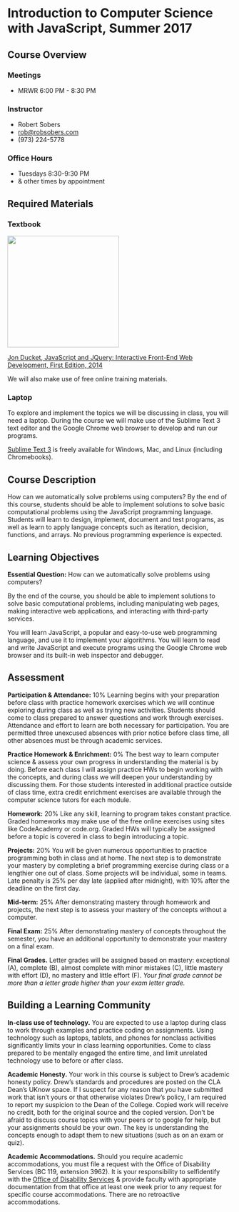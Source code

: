# Introduction to Computer Science with JavaScript, Summer 2017

## Course Overview

### Meetings

* MRWR 6:00 PM - 8:30 PM

### Instructor

* Robert Sobers
* rob@robsobers.com
* (973) 224-5778

### Office Hours

* Tuesdays 8:30-9:30 PM
* & other times by appointment

## Required Materials

### Textbook

<a href="http://javascriptbook.com/buy/"><img src="http://01eba9f59936628a9c10-a672e330d72d3d2e689cb64015c1f8c5.r97.cf2.rackcdn.com/javascript-and-jquery-book-cover.png" height="250"></a>

[Jon Ducket, JavaScript and JQuery: Interactive Front-End Web Development, First Edition, 2014](http://javascriptbook.com/buy/)

We will also make use of free online training materials.

### Laptop

To explore and implement the topics we will be discussing in class, you will need a laptop. During
the course we will make use of the Sublime Text 3 text editor and the Google Chrome web browser to develop and run our programs.

[Sublime Text 3](https://www.sublimetext.com/3) is freely available for Windows, Mac, and Linux (including Chromebooks).

## Course Description

How can we automatically solve problems using computers? By the end of this course, students should be able to implement solutions to solve basic computational problems using the JavaScript programming language. Students will learn to design, implement, document and test programs, as well as learn to apply language concepts such as iteration, decision, functions, and arrays. No previous programming experience is expected.

## Learning Objectives

**Essential Question:** How can we automatically solve problems using computers?

By the end of the course, you should be able to implement solutions to solve basic computational
problems, including manipulating web pages, making interactive web applications, and interacting with third-party services.

You will learn JavaScript, a popular and easy-to-use web programming language, and use it to implement your algorithms. You will learn to read and write JavaScript and execute programs using the Google Chrome web browser and its built-in web inspector and debugger.

## Assessment

**Participation & Attendance:** 10% Learning begins with your preparation before class with practice homework exercises which we will continue exploring during class as well as trying new activities. Students should come to class prepared to answer questions and work through exercises. Attendance and effort to learn are both necessary for participation. You are permitted three unexcused absences with prior notice before class time, all other absences must be through academic services.

**Practice Homework & Enrichment:** 0% The best way to learn computer science & assess your own progress in understanding the material is by doing. Before each class I will assign practice HWs to begin working with the concepts, and during class we will deepen your understanding by discussing them. For those students interested in additional practice outside of class time, extra credit enrichment exercises are available through the computer science tutors for each module.

**Homework:** 20% Like any skill, learning to program takes constant practice. Graded homeworks
may make use of the free online exercises using sites like CodeAcademy or code.org. Graded HWs
will typically be assigned before a topic is covered in class to begin introducing a topic.

**Projects:** 20% You will be given numerous opportunities to practice programming both in class and
at home. The next step is to demonstrate your mastery by completing a brief programming exercise
during class or a lengthier one out of class. Some projects will be individual, some in teams. Late
penalty is 25% per day late (applied after midnight), with 10% after the deadline on the first day.

**Mid-term:** 25% After demonstrating mastery through homework and projects, the next step is to assess your mastery of the concepts without a computer.

**Final Exam:** 25% After demonstrating mastery of concepts throughout the semester, you have an additional opportunity to demonstrate your mastery on a final exam.

**Final Grades.** Letter grades will be assigned based on mastery: exceptional (A), complete (B), almost complete with minor mistakes (C), little mastery with effort (D), no mastery and little effort (F). *Your final grade cannot be more than a letter grade higher than your exam letter grade.*

## Building a Learning Community

**In-class use of technology.** You are expected to use a laptop during class to work through examples and practice coding on assignments. Using technology such as laptops, tablets, and phones for nonclass activities significantly limits your in class learning opportunities. Come to class prepared to be mentally engaged the entire time, and limit unrelated technology use to before or after class.

**Academic Honesty.** Your work in this course is subject to Drew’s academic honesty policy. Drew’s standards and procedures are posted on the CLA Dean’s UKnow space. If I suspect for any reason that you have submitted work that isn’t yours or that otherwise violates Drew’s policy, I am required to report my suspicion to the Dean of the College. Copied work will receive no credit, both for the original source and the copied version. Don’t be afraid to discuss course topics with your peers or to google for help, but your assignments should be your own. The key is understanding the concepts enough to adapt them to new situations (such as on an exam or quiz).

**Academic Accommodations.** Should you require academic accommodations, you must file a request with the Office of Disability Services (BC 119, extension 3962). It is your responsibility to selfidentify with the [Office of Disability Services](http://www.drew.edu/academicservices/disabilityservices/register) & provide faculty with appropriate documentation from that office at least one week prior to any request for specific course accommodations. There are no retroactive accommodations.